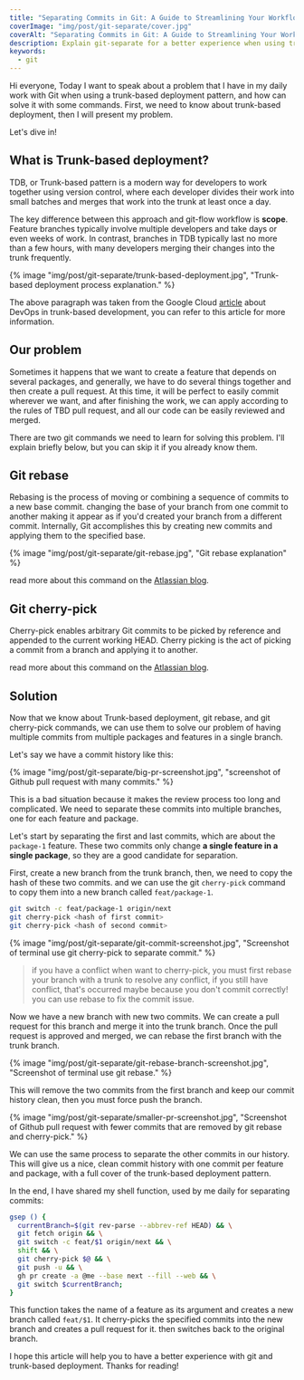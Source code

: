 ```yaml
---
title: "Separating Commits in Git: A Guide to Streamlining Your Workflow"
coverImage: "img/post/git-separate/cover.jpg"
coverAlt: "Separating Commits in Git: A Guide to Streamlining Your Workflow"
description: Explain git-separate for a better experience when using trunk-based deployment.
keywords:
  - git
---
```


Hi everyone,
Today I want to speak about a problem that I have in my daily work with Git when using a trunk-based deployment pattern, and how can solve it with some commands.
First, we need to know about trunk-based deployment, then I will present my problem.

Let's dive in!

## What is Trunk-based deployment?

TDB, or Trunk-based pattern is a modern way for developers to work together using version control, where each developer divides their work into small batches and merges that work into the trunk at least once a day.

The key difference between this approach and git-flow workflow is **scope**.
Feature branches typically involve multiple developers and take days or even weeks of work. In contrast, branches in TDB typically last no more than a few hours, with many developers merging their changes into the trunk frequently.

{% image "img/post/git-separate/trunk-based-deployment.jpg", "Trunk-based deployment process explanation." %}

The above paragraph was taken from the Google Cloud [article](https://cloud.google.com/architecture/devops/devops-tech-trunk-based-development) about DevOps in trunk-based development, you can refer to this article for more information.

## Our problem

Sometimes it happens that we want to create a feature that depends on several packages, and generally, we have to do several things together and then create a pull request.
At this time, it will be perfect to easily commit wherever we want, and after finishing the work, we can apply according to the rules of TBD pull request, and all our code can be easily reviewed and merged.

There are two git commands we need to learn for solving this problem. I'll explain briefly below, but you can skip it if you already know them.

## Git rebase

Rebasing is the process of moving or combining a sequence of commits to a new base commit. changing the base of your branch from one commit to another making it appear as if you'd created your branch from a different commit. Internally, Git accomplishes this by creating new commits and applying them to the specified base.

{% image "img/post/git-separate/git-rebase.jpg", "Git rebase explanation" %}

read more about this command on the [Atlassian blog](https://www.atlassian.com/git/tutorials/rewriting-history/git-rebase).

## Git cherry-pick

Cherry-pick enables arbitrary Git commits to be picked by reference and appended to the current working HEAD. Cherry picking is the act of picking a commit from a branch and applying it to another.

read more about this command on the [Atlassian blog](https://www.atlassian.com/git/tutorials/cherry-pick).

## Solution

Now that we know about Trunk-based deployment, git rebase, and git cherry-pick commands, we can use them to solve our problem of having multiple commits from multiple packages and features in a single branch.

Let's say we have a commit history like this:

{% image "img/post/git-separate/big-pr-screenshot.jpg", "screenshot of Github pull request with many commits." %}

This is a bad situation because it makes the review process too long and complicated. We need to separate these commits into multiple branches, one for each feature and package.

Let's start by separating the first and last commits, which are about the `package-1` feature. These two commits only change **a single feature in a single package**, so they are a good candidate for separation.

First, create a new branch from the trunk branch, then, we need to copy the hash of these two commits. and we can use the git `cherry-pick` command to copy them into a new branch called `feat/package-1`.

```sh
git switch -c feat/package-1 origin/next
git cherry-pick <hash of first commit>
git cherry-pick <hash of second commit>
```

{% image "img/post/git-separate/git-commit-screenshot.jpg", "Screenshot of terminal use git cherry-pick to separate commit." %}

> if you have a conflict when want to cherry-pick, you must first rebase your branch with a trunk to resolve any conflict, if you still have conflict, that's occurred maybe because you don't commit correctly! you can use rebase to fix the commit issue.

Now we have a new branch with new two commits. We can create a pull request for this branch and merge it into the trunk branch.
Once the pull request is approved and merged, we can rebase the first branch with the trunk branch.

{% image "img/post/git-separate/git-rebase-branch-screenshot.jpg", "Screenshot of terminal use git rebase." %}

This will remove the two commits from the first branch and keep our commit history clean, then you must force push the branch.

{% image "img/post/git-separate/smaller-pr-screenshot.jpg", "Screenshot of Github pull request with fewer commits that are removed by git rebase and cherry-pick." %}

We can use the same process to separate the other commits in our history. This will give us a nice, clean commit history with one commit per feature and package, with a full cover of the trunk-based deployment pattern.

In the end, I have shared my shell function, used by me daily for separating commits:

```sh
gsep () {
  currentBranch=$(git rev-parse --abbrev-ref HEAD) && \
  git fetch origin && \
  git switch -c feat/$1 origin/next && \
  shift && \
  git cherry-pick $@ && \
  git push -u && \
  gh pr create -a @me --base next --fill --web && \
  git switch $currentBranch;
}
```

This function takes the name of a feature as its argument and creates a new branch called `feat/$1`. It cherry-picks the specified commits into the new branch and creates a pull request for it. then switches back to the original branch.

I hope this article will help you to have a better experience with git and trunk-based deployment.
Thanks for reading!
